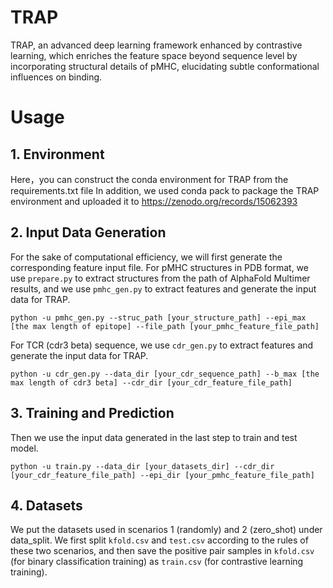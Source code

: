 # TRAP
TRAP, an advanced deep learning framework enhanced by contrastive learning, 
which enriches the feature space beyond sequence level by incorporating structural details of pMHC, 
elucidating subtle conformational influences on binding.

# Usage
## 1. Environment
Here，you can construct the conda environment for TRAP from the requirements.txt file
In addition, we used conda pack to package the TRAP environment and uploaded it to https://zenodo.org/records/15062393

## 2. Input Data Generation
For the sake of computational efficiency, we will first generate the corresponding feature input file.
For pMHC structures in PDB format, we use `prepare.py` to extract structures from the path of AlphaFold Multimer results,
and we use `pmhc_gen.py` to extract features and generate the input data for TRAP.

```
python -u pmhc_gen.py --struc_path [your_structure_path] --epi_max [the max length of epitope] --file_path [your_pmhc_feature_file_path]
```

For TCR (cdr3 beta) sequence, we use `cdr_gen.py` to extract features and generate the input data for TRAP.

```
python -u cdr_gen.py --data_dir [your_cdr_sequence_path] --b_max [the max length of cdr3 beta] --cdr_dir [your_cdr_feature_file_path]
```
## 3. Training and Prediction
Then we use the input data generated in the last step to train and test model.

```
python -u train.py --data_dir [your_datasets_dir] --cdr_dir [your_cdr_feature_file_path] --epi_dir [your_pmhc_feature_file_path]
```
## 4. Datasets
We put the datasets used in scenarios 1 (randomly) and 2 (zero_shot) under data_split. We first split `kfold.csv` and `test.csv` according to the rules of these two scenarios, and then save the positive pair samples in `kfold.csv` (for binary classification training) as `train.csv` (for contrastive learning training).

